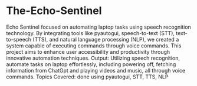 # The-Echo-Sentinel

Echo Sentinel focused on automating laptop tasks using speech recognition technology. By integrating tools like pyautogui, speech-to-text (STT), text-to-speech (TTS), and natural language processing (NLP), we created a system capable of executing commands through voice commands. This project aims to enhance user accessibility and productivity through innovative automation techniques.
Output: Utilizing speech recognition, automate tasks on laptop effortlessly, including powering off, fetching information from ChatGpt and playing videos and music, all through voice commands.
Topics Covered: done using pyautogui, STT, TTS, NLP
